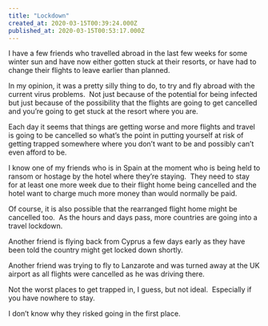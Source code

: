 ```yaml
---
title: "Lockdown"
created_at: 2020-03-15T00:39:24.000Z
published_at: 2020-03-15T00:53:17.000Z
---
```

I have a few friends who travelled abroad in the last few weeks for some winter sun and have now either gotten stuck at their resorts, or have had to change their flights to leave earlier than planned.

In my opinion, it was a pretty silly thing to do, to try and fly abroad with the current virus problems.  Not just because of the potential for being infected but just because of the possibility that the flights are going to get cancelled and you’re going to get stuck at the resort where you are.

Each day it seems that things are getting worse and more flights and travel is going to be cancelled so what’s the point in putting yourself at risk of getting trapped somewhere where you don’t want to be and possibly can’t even afford to be.

I know one of my friends who is in Spain at the moment who is being held to ransom or hostage by the hotel where they’re staying.  They need to stay for at least one more week due to their flight home being cancelled and the hotel want to charge much more money than would normally be paid.

Of course, it is also possible that the rearranged flight home might be cancelled too.  As the hours and days pass, more countries are going into a travel lockdown.

Another friend is flying back from Cyprus a few days early as they have been told the country might get locked down shortly.

Another friend was trying to fly to Lanzarote and was turned away at the UK airport as all flights were cancelled as he was driving there.

Not the worst places to get trapped in, I guess, but not ideal.  Especially if you have nowhere to stay.

I don’t know why they risked going in the first place.
